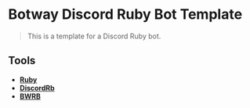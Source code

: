 # Botway Discord Ruby Bot Template

> This is a template for a Discord Ruby bot.

## Tools

- [**Ruby**](https://www.ruby-lang.org)
- [**DiscordRb**](https://github.com/shardlab/discordrb)
- [**BWRB**](https://rubygems.org/gems/bwrb)
